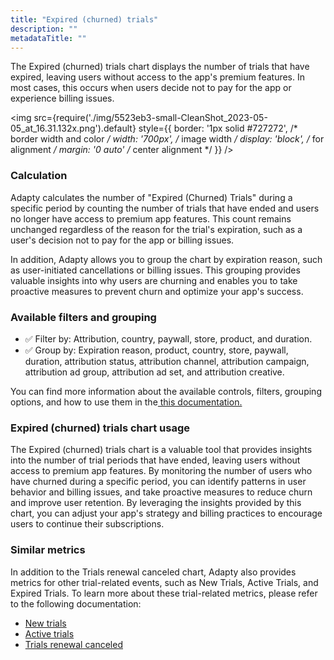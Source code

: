 ```yaml
---
title: "Expired (churned) trials"
description: ""
metadataTitle: ""
---
```


The Expired (churned) trials chart displays the number of trials that have expired, leaving users without access to the app's premium features. In most cases, this occurs when users decide not to pay for the app or experience billing issues. 


<img
  src={require('./img/5523eb3-small-CleanShot_2023-05-05_at_16.31.132x.png').default}
  style={{
    border: '1px solid #727272', /* border width and color */
    width: '700px', /* image width */
    display: 'block', /* for alignment */
    margin: '0 auto' /* center alignment */
  }}
/>





### Calculation

Adapty calculates the number of "Expired (Churned) Trials" during a specific period by counting the number of trials that have ended and users no longer have access to premium app features. This count remains unchanged regardless of the reason for the trial's expiration, such as a user's decision not to pay for the app or billing issues.

In addition, Adapty allows you to group the chart by expiration reason, such as user-initiated cancellations or billing issues. This grouping provides valuable insights into why users are churning and enables you to take proactive measures to prevent churn and optimize your app's success.

### Available filters and grouping

- ✅ Filter by: Attribution, country, paywall, store, product, and duration. 
- ✅ Group by: Expiration reason, product, country, store, paywall, duration, attribution status, attribution channel, attribution campaign, attribution ad group, attribution ad set, and attribution creative.

You can find more information about the available controls, filters, grouping options, and how to use them in the[ this documentation.](https://docs.adapty.io/docs/controls-filters-grouping-compare-proceeds)

### Expired (churned) trials chart usage

The Expired (churned) trials chart is a valuable tool that provides insights into the number of trial periods that have ended, leaving users without access to premium app features. By monitoring the number of users who have churned during a specific period, you can identify patterns in user behavior and billing issues, and take proactive measures to reduce churn and improve user retention. By leveraging the insights provided by this chart, you can adjust your app's strategy and billing practices to encourage users to continue their subscriptions.

### Similar metrics

In addition to the Trials renewal canceled chart, Adapty also provides metrics for other trial-related events, such as New Trials, Active Trials, and Expired Trials. To learn more about these trial-related metrics, please refer to the following documentation:

- [New trials](https://docs.adapty.io/docs/new-trials)
- [Active trials](https://docs.adapty.io/docs/active-trials)
- [Trials renewal canceled](https://docs.adapty.io/docs/trials-renewal-cancelled)
